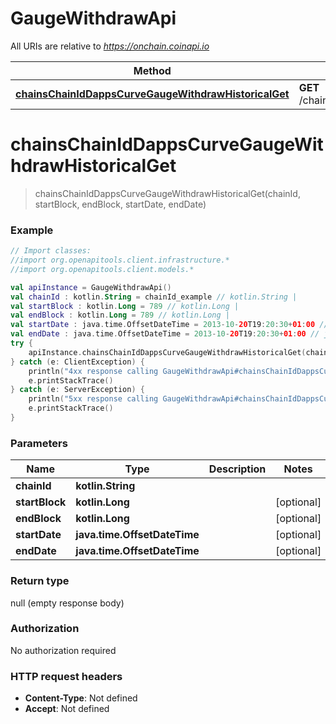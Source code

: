 # GaugeWithdrawApi

All URIs are relative to *https://onchain.coinapi.io*

Method | HTTP request | Description
------------- | ------------- | -------------
[**chainsChainIdDappsCurveGaugeWithdrawHistoricalGet**](GaugeWithdrawApi.md#chainsChainIdDappsCurveGaugeWithdrawHistoricalGet) | **GET** /chains/{chain_id}/dapps/curve/gaugeWithdraw/historical | 


<a name="chainsChainIdDappsCurveGaugeWithdrawHistoricalGet"></a>
# **chainsChainIdDappsCurveGaugeWithdrawHistoricalGet**
> chainsChainIdDappsCurveGaugeWithdrawHistoricalGet(chainId, startBlock, endBlock, startDate, endDate)



### Example
```kotlin
// Import classes:
//import org.openapitools.client.infrastructure.*
//import org.openapitools.client.models.*

val apiInstance = GaugeWithdrawApi()
val chainId : kotlin.String = chainId_example // kotlin.String | 
val startBlock : kotlin.Long = 789 // kotlin.Long | 
val endBlock : kotlin.Long = 789 // kotlin.Long | 
val startDate : java.time.OffsetDateTime = 2013-10-20T19:20:30+01:00 // java.time.OffsetDateTime | 
val endDate : java.time.OffsetDateTime = 2013-10-20T19:20:30+01:00 // java.time.OffsetDateTime | 
try {
    apiInstance.chainsChainIdDappsCurveGaugeWithdrawHistoricalGet(chainId, startBlock, endBlock, startDate, endDate)
} catch (e: ClientException) {
    println("4xx response calling GaugeWithdrawApi#chainsChainIdDappsCurveGaugeWithdrawHistoricalGet")
    e.printStackTrace()
} catch (e: ServerException) {
    println("5xx response calling GaugeWithdrawApi#chainsChainIdDappsCurveGaugeWithdrawHistoricalGet")
    e.printStackTrace()
}
```

### Parameters

Name | Type | Description  | Notes
------------- | ------------- | ------------- | -------------
 **chainId** | **kotlin.String**|  |
 **startBlock** | **kotlin.Long**|  | [optional]
 **endBlock** | **kotlin.Long**|  | [optional]
 **startDate** | **java.time.OffsetDateTime**|  | [optional]
 **endDate** | **java.time.OffsetDateTime**|  | [optional]

### Return type

null (empty response body)

### Authorization

No authorization required

### HTTP request headers

 - **Content-Type**: Not defined
 - **Accept**: Not defined

